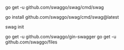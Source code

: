 go get -u github.com/swaggo/swag/cmd/swag

go install github.com/swaggo/swag/cmd/swag@latest

swag init

go get -u github.com/swaggo/gin-swagger
go get -u github.com/swaggo/files

